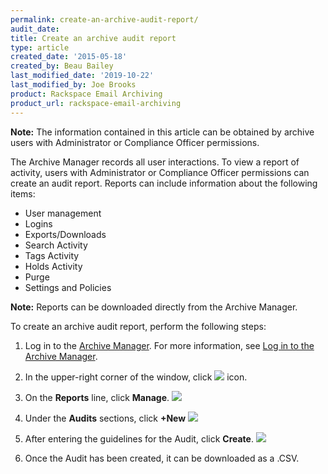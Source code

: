 ```yaml
---
permalink: create-an-archive-audit-report/
audit_date:
title: Create an archive audit report
type: article
created_date: '2015-05-18'
created_by: Beau Bailey
last_modified_date: '2019-10-22'
last_modified_by: Joe Brooks
product: Rackspace Email Archiving
product_url: rackspace-email-archiving
---
```


**Note:** The information contained in this article can be obtained by archive users with Administrator or Compliance Officer permissions.

The Archive Manager records all user interactions. To view a report of
activity, users with Administrator or Compliance Officer permissions can create an audit report. Reports can include information about the following items:

-   User management
-   Logins
-   Exports/Downloads
-   Search Activity
-   Tags Activity
-   Holds Activity
-   Purge
-   Settings and Policies

**Note:** Reports can be downloaded directly from the Archive Manager.

To create an archive audit report, perform the following steps:

1.  Log in to the [Archive
    Manager](https://cp.rackspace.com/Login.aspx?ReturnUrl=%2f).
    For more information, see [Log in to the Archive
    Manager](/how-to/log-in-to-the-archive-manager).

2.  In the upper-right corner of the window, click <img src="{% asset_path rackspace-email-archiving/set-an-archiving-retention-policy/Gear_icon.png %}" /> icon.

3.  On the **Reports** line, click **Manage**.
    <img src="{% asset_path rackspace-email-archiving/set-an-archiving-retention-policy/Create_an_archive_audit_report(1).png %}" />

4.  Under the **Audits** sections, click **+New**
    <img src="{% asset_path rackspace-email-archiving/set-an-archiving-retention-policy/Create_an_archive_audit_report(2).png %}" />

5.  After entering the guidelines for the Audit, click **Create**.
    <img src="{% asset_path rackspace-email-archiving/set-an-archiving-retention-policy/Create_an_archive_audit_report(3).png %}" />

6.  Once the Audit has been created, it can be downloaded as a .CSV.
